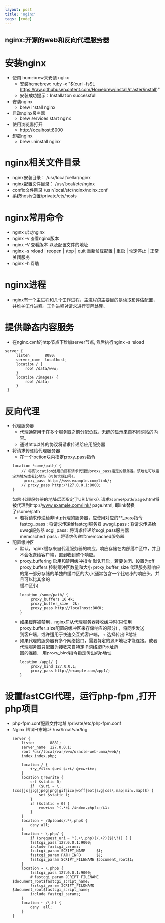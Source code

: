 ```yaml
---
layout: post
title: 'nginx'
tags: [code]
---
```

##  nginx:开源的web和反向代理服务器

# 安装nginx
   + 使用 homebrew来安装 nginx
      - 安装homebrew: ruby -e "$(curl -fsSL https://raw.githubusercontent.com/Homebrew/install/master/install)"
     - 安装成功提示：Installation successful!
   + 安装nginx
      - brew install nginx
   + 启动nginx服务器
      - brew services start nginx
   + 使用浏览器打开
      - http://localhost:8000
   + 卸载nginx
      - brew uninstall nginx

# nginx相关文件目录
   + nginx安装目录： /usr/local/cellar/nginx
   + nginx配置文件目录： /usr/local/etc/nginx
   + config文件目录 /us r/local/etc/nginx/nginx.conf
   + 系统hosts位置/private/ets/hosts

# nginx常用命令
   + nginx  启动nginx
   + nginx -v 查看nginx版本
   + nginx -V 查看版本 以及配置文件的地址
   + nginx -s reload | reopen | stop | quit  重新加载配置 |  重启 | 快速停止 | 正常关闭服务
   + nginx -h 帮助

# nginx进程
   + nginx有一个主进程和几个工作进程，主进程的主要目的是读取和评估配置，并维护工作进程。工作进程对请求进行实际处理。

# 提供静态内容服务
   + 在nginx.conf的http节点下增加server节点, 然后执行nginx -s reload
   ```
   server {
        listen       8080;
        server_name  localhost;
        location / {
            root /data/www;
        }
        location /images/ {
            root /data;
        }
    }
   ```
# 反向代理
   + 代理服务器
      -  代理通常用于在多个服务器之前分配负载，无缝的显示来自不同网站的内容。
      -  通过http以外的协议将请求传递给应用服务器
   + 将请求传递给代理服务器
      -  在一个loction块内指定proxy_pass指令
      ```
      location /some/path/ {
          // 将该location处理的所有请求代理到proxy_pass指定的服务器。该地址可以指定为域名或者ip地址（可包含端口号）。
           proxy_pass http://www.example.com/link/;
          // proxy_pass http://127.0.0.1:8000;
      }
      ```
      如果 代理服务器的地址后面指定了URI(/link/), 请求/some/path/page.html将被代理到http://www.example.com/link/
      page.html, 即link替换了/some/path
      - 若将请求传递给非http代理的服务器，应使用对应的**_pass指令
         fastcgi_pass : 将请求传递给fastcgi服务器
         uwsgi_pass : 将请求传递给uwsgi服务器
         scgi_pass : 将请求传递给scgi_pass服务器
         memcached_pass : 将请求传递给memcached服务器
   + 配置缓冲区
      - 默认，nginx缓存来自代理服务器的响应，响应存储在内部缓冲区中，并且不会发送给客户端，直到收到整个响应。
      - proxy_buffering    启用和禁用缓冲指令  默认开启，若要关闭，设置为off
         proxy_buffers       控制缓冲区数量和大小
         proxy_buffer_size  代理服务器响应的第一部分存储的单独的缓冲区的大小(通常包含一个比较小的响应头，并且可以比其余的    
         缓冲区小)
         ```
         location /some/path/ {
              proxy_buffers 16 4k;
              proxy_buffer_size  2k;
              proxy_pass http://localhost:8000;
         }
         ```
       - 如果缓存被禁用，nginx在从代理服务器接收缓冲时(只使用proxy_buffer_size配置的缓冲区来存储响应的部分) ，将同步发送   
          到客户端，或许适用于快速交互式客户端，
    + 选择传出IP地址
       - 如果代理的服务器有多个网络接口，需要特定的源IP地址才能连接。或者代理服务器只配置为接收来自特定IP网络或IP地址范   
          围的连接，
          用proxy_bind指令指定传出的ip地址
          ```
          location /app1/ {
               proxy_bind 127.0.0.1;
               proxy_pass http://example.com/app1/;
          }
          ```

# 设置fastCGI代理，运行php-fpm ,打开php项目
  + php-fpm.conf配置文件地址    /private/etc/php-fpm.conf
  + Nginx 错误日志地址 /usr/local/var/log
    ```
    server {
        listen       8881;
        server_name  127.0.0.1;
        root /usr/local/var/www/oracle-web-umma/web/;
        index index.php;

        location / {
            try_files $uri $uri/ @rewrite;
        }
        location @rewrite {
            set $static 0;
            if  ($uri ~ \.(css|js|jpg|jpeg|png|gif|ico|woff|eot|svg|css\.map|min\.map)$) {
                set $static 1;
            }
            if ($static = 0) {
                rewrite ^(.*)$ /index.php?s=/$1;
            }
        }
        location ~ /Uploads/.*\.php$ {
            deny all;
        }
        location ~ \.php/ {
            if ($request_uri ~ ^(.+\.php)(/.+?)($|\?)) { }
            fastcgi_pass 127.0.0.1:9000;
            include fastcgi_params;
            fastcgi_param SCRIPT_NAME     $1;
            fastcgi_param PATH_INFO       $2;
            fastcgi_param SCRIPT_FILENAME $document_root$1;
        }
        location ~ \.php$ {
            fastcgi_pass 127.0.0.1:9000;
            # fastcgi_param SCRIPT_FILENAME $document_root$fastcgi_script_name;
            fastcgi_param SCRIPT_FILENAME $document_root$fastcgi_script_name;
            include fastcgi_params;
        }
        location ~ /\.ht {
            deny  all;
        }
    }
    ```

   












